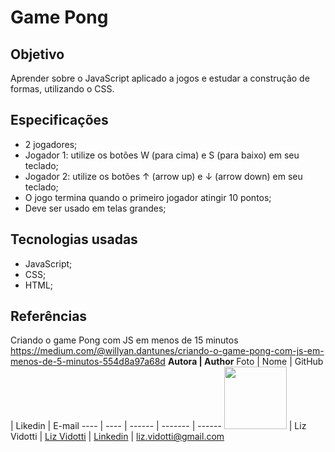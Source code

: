 # Game Pong
## Objetivo
Aprender sobre o JavaScript aplicado a jogos e estudar a construção de formas, utilizando o CSS.
## Especificações
- 2 jogadores;
- Jogador 1: utilize os botões W (para cima) e S (para baixo) em seu teclado;
- Jogador 2: utilize os botões &#8593; (arrow up) e &#8595; (arrow down) em seu teclado;
- O jogo termina quando o primeiro jogador atingir 10 pontos;
- Deve ser usado em telas grandes;
## Tecnologias usadas
- JavaScript;
- CSS;
- HTML;
## Referências
Criando o game Pong com JS em menos de 15 minutos https://medium.com/@willyan.dantunes/criando-o-game-pong-com-js-em-menos-de-5-minutos-554d8a97a68d
**Autora | Author**
Foto | Nome | GitHub | Likedin | E-mail
---- | ---- | ------ | ------- | ------
<img src="./src/components/img/perfil.png" width="100px">  | Liz Vidotti | [Liz Vidotti](https://github.com/lizvidotti91) | [Linkedin](https://www.linkedin.com/in/elisetevidotti/) | liz.vidotti@gmail.com
